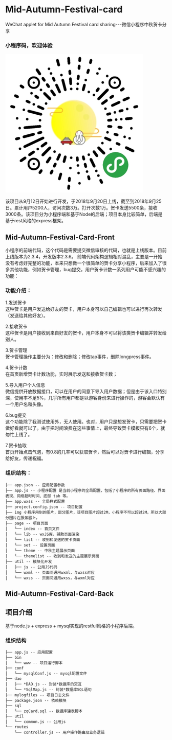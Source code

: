 # Mid-Autumn-Festival-card
WeChat applet for Mid Autumn Festival card sharing---微信小程序中秋贺卡分享
### 小程序码，欢迎体验
![codeImg](MidAutumnFestivalCardFront/img/zqcode.png)

   该项目从9月12日开始进行开发，于2018年9月20日上线，截至到2018年9月25日。累计用户5200人，访问次数3万。打开次数1万。贺卡发送5500条，接收3000条。该项目分为小程序端和基于Node的后端；项目本身比较简单，后端是基于rest风格的express框架。
## Mid-Autumn-Festival-Card-Front
   小程序的前端代码，这个代码是需要提交微信审核的代码，也就是上线版本。目前上线版本为2.3.4，开发版本2.3.6。
   前端代码架构逻辑相对混乱，主要是一开始没有考虑好完整的功能，本来只想做一个很简单的贺卡分享小程序，后来加入了很多其他功能，例如贺卡管理，bug提交，用户贺卡计数一系列用户可能不感兴趣的功能：
### 功能介绍：
1.发送贺卡  
	这种贺卡是用户发送给好友的贺卡，用户本身可以自己编辑也可以进行再次转发（发送给其他好友）。  

2.接收贺卡  
	这种贺卡是用户接收到来自好友的贺卡，用户本身不可以将该类贺卡编辑并转发给别人。

3.贺卡管理  
	贺卡管理操作主要分为：修改和删除；修改tap事件，删除longpress事件。

4.贺卡计数  
	在首页新增贺卡计数功能，实时展示发送和接收贺卡数；

5.导入用户个人信息  
	微信提供开放数据接口，可以在用户的同意下导入用户数据；但是由于该入口特别深，使用率不足5%，几乎所有用户都是以游客身份来进行操作的，游客会默认有一个用户名和头像。

6.bug提交  
	这个功能除了我测试使用外，无人使用。也对，用户只是想发贺卡，只需要把贺卡做好看就可以了。由于把时间浪费在这些事情上，最终导致贺卡模板只有6个，就匆忙上线了。 

7.贺卡抽取  
	首页开始点击气泡，有0.8的几率可以获取贺卡，然后可以对贺卡进行编辑，分享给好友，传递祝福。  

### 组织结构：

```
├── app.json -- 应用配置参数
├── app.js -- 小程序配置 是当前小程序的全局配置，包括了小程序的所有页面路径、界面表现、网络超时时间、底部 tab 等。
├── app.wxss -- 全局样式配置
├── project.config.json -- 项目配置
├── img 小程序用到的图片，部分图片，该项目图片超过2M，小程序不可以超过2M，所以大部分图片在服务器上。
├── page -- 项目页面
│   └── index -- 首页文件
│   └── lib -- wxJS库，辅助页面渲染
│   └── list -- 收到和发送的贺卡页面
│   └── set -- 设置页面
│   └── theme -- 中秋主题展示页面
│   └── themelist -- 收到和发送的主题展示页面
├── util -- 模块化开发
│   ├── js -- 公用JS代码
│   └── wxml -- 页面间通用wxml，与wxss对应
│   └── wxss -- 页面间通用wxss，与wxml对应
```


## Mid-Autumn-Festival-Card-Back
## 项目介绍
基于node.js + express + mysql实现的restful风格的小程序后端。
### 组织结构

```
├── app.js -- 应用配置
├── bin
│   └── www -- 项目运行脚本
├── conf
│   └── mysqlConf.js -- mysql配置文件
├── dao
│   ├── *DAO.js -- 封装*数据库的交互
│   └── *SqlMap.js -- 封装*数据库SQL语句
├── mylogfiles -- 项目日志文件
├── package.json -- 依赖模块
├── sql
│   └── zqCard.sql -- 数据库建表脚本
├── util
│   └── common.js -- 公用js
└── routes
    └── controller.js -- 用户操作路由及业务逻辑
```

